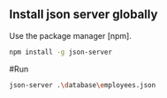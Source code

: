 ## Install json server globally

Use the package manager [npm].

```bash
npm install -g json-server
```

#Run
```bash
json-server .\database\employees.json
```